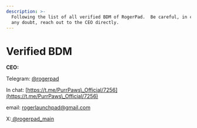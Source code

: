 ```yaml
---
description: >-
  Following the list of all verified BDM of RogerPad.  Be careful, in case of
  any doubt, reach out to the CEO directly.
---
```


# Verified BDM

**CEO:**

&#x20;Telegram: [@rogerpad](https://t.me/rogerpad)

In chat: [https://t.me/PurrPaws\_Official/7256](https://t.me/PurrPaws\_Official/7256)

email: [rogerlaunchpad@gmail.com](mailto:rogerlaunchpad@gmail.com)

X:[ @rogerpad\_main](https://x.com/rogerpad\_main)
